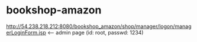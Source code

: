 # bookshop-amazon
http://54.238.218.212:8080/bookshop_amazon/shop/manager/logon/managerLoginForm.jsp &lt;-- admin page (id: root, passwd: 1234)
